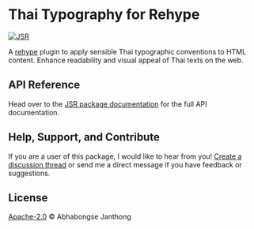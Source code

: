 # Thai Typography for Rehype

[![JSR][jsr:package/badge]][jsr:package/overview]

A [rehype][] plugin to apply sensible Thai typographic conventions to HTML content.
Enhance readability and visual appeal of Thai texts on the web.

## API Reference

Head over to the [JSR package documentation][jsr:package/api-reference] for the full API documentation.

## Help, Support, and Contribute

If you are a user of this package, I would like to hear from you!
[Create a discussion thread][github:package/discussion]
or send me a direct message if you have feedback or suggestions.

## License

[Apache-2.0](./LICENSE) © Abhabongse Janthong


<!-- Definitions -->

[github:package/discussion]: https://github.com/abhabongse/rehype-thaipography/discussions

[jsr:package/api-reference]: https://jsr.io/@abhabongse/rehype-thaipography/doc

[jsr:package/badge]: https://jsr.io/badges/@abhabongse/rehype-thaipography

[jsr:package/overview]: https://jsr.io/@abhabongse/rehype-thaipography

[rehype]: https://github.com/rehypejs/rehype

[remark-rehype]: https://github.com/remarkjs/remark-rehype

[unified]: https://github.com/unifiedjs/unified
